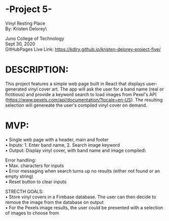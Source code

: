# -Project 5-

Vinyl Resting Place\
By: Kristen Delorey\

Juno College of Technology\
Sept 30, 2020\
GitHubPages Live Link: https://kdlry.github.io/kristen-delorey-project-five/

# DESCRIPTION:
This project features a simple web page built in React that displays user-generated vinyl cover art. The app will ask the user for a band name (real or fictitious) and provide a keyword search to load images from Pexel's API (https://www.pexels.com/api/documentation/?locale=en-US). The resulting selection will genereate the user's compiled vinyl cover on demand.

# MVP:
• Single web page with a header, main and footer\
• Inputs: 1. Enter band name, 2. Search image keyword\
• Output: Display vinyl cover, with band name and image compiled\

Error handling:\
• Max. characters for inputs\
• Error messaging when search turns up no results (either not found or an empty string)\
• Reset button to clear inputs

STRECTH GOALS:\
• Store vinyl covers in a Firebase database. The user can then decide to remove the image 
  from the database on output\
• For the Pexels image results, the user could be presented with a selection of images to 
  choose from
